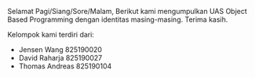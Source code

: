 Selamat Pagi/Siang/Sore/Malam, Berikut kami mengumpulkan UAS Object Based Programming dengan identitas masing-masing. Terima kasih.

Kelompok kami terdiri dari:
- Jensen Wang 825190020
- David Raharja 825190027
- Thomas Andreas 825190104
